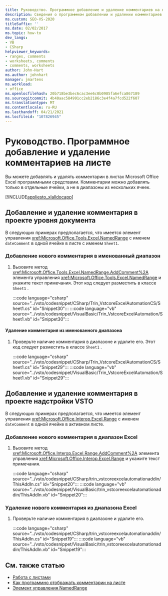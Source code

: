 ```yaml
---
title: Руководство. Программное добавление и удаление комментариев на листе
description: Сведения о программном добавлении и удалении комментариев в Microsoft Office листах Excel. Комментарии можно добавлять только в отдельные ячейки, а не в диапазоны с несколькими ячейками.
ms.custom: SEO-VS-2020
titleSuffix: ''
ms.date: 02/02/2017
ms.topic: how-to
dev_langs:
- VB
- CSharp
helpviewer_keywords:
- ranges, comments
- worksheets, comments
- comments, worksheets
author: John-Hart
ms.author: johnhart
manager: jmartens
ms.workload:
- office
ms.openlocfilehash: 20b718be3bec6cac3ee6c0b0985fa6efca867189
ms.sourcegitcommit: 4b40aac584991cc2eb2186c3e4f4a7fcd522f607
ms.translationtype: MT
ms.contentlocale: ru-RU
ms.lasthandoff: 04/21/2021
ms.locfileid: "107826945"
---
```

# <a name="how-to-programmatically-add-and-delete-worksheet-comments"></a>Руководство. Программное добавление и удаление комментариев на листе
  Вы можете добавлять и удалять комментарии в листах Microsoft Office Excel программными средствами. Комментарии можно добавлять только в отдельные ячейки, а не в диапазоны из нескольких ячеек.

 [!INCLUDE[appliesto_xlalldocapp](../vsto/includes/appliesto-xlalldocapp-md.md)]

## <a name="add-and-delete-a-comment-in-a-document-level-project"></a>Добавление и удаление комментария в проекте уровня документа
 В следующих примерах предполагается, что имеется элемент управления <xref:Microsoft.Office.Tools.Excel.NamedRange> с именем `dateComment` в одной ячейке в листе с именем `Sheet1`.

### <a name="to-add-a-new-comment-to-a-named-range"></a>Добавление нового комментария в именованный диапазон

1. Вызовите метод <xref:Microsoft.Office.Tools.Excel.NamedRange.AddComment%2A> элемента управления <xref:Microsoft.Office.Tools.Excel.NamedRange> и укажите текст примечания. Этот код следует разместить в классе `Sheet1` .

     :::code language="csharp" source="../vsto/codesnippet/CSharp/Trin_VstcoreExcelAutomationCS/Sheet1.cs" id="Snippet30":::
     :::code language="vb" source="../vsto/codesnippet/VisualBasic/Trin_VstcoreExcelAutomation/Sheet1.vb" id="Snippet30":::

#### <a name="to-delete-a-comment-from-a-named-range"></a>Удаление комментария из именованного диапазона

1. Проверьте наличие комментария в диапазоне и удалите его. Этот код следует разместить в классе `Sheet1` .

     :::code language="csharp" source="../vsto/codesnippet/CSharp/Trin_VstcoreExcelAutomationCS/Sheet1.cs" id="Snippet29":::
     :::code language="vb" source="../vsto/codesnippet/VisualBasic/Trin_VstcoreExcelAutomation/Sheet1.vb" id="Snippet29":::

## <a name="add-and-delete-a-comment-in-a-vsto-add-in-project"></a>Добавление и удаление комментария в проекте надстройки VSTO
 В следующих примерах предполагается, что имеется элемент управления <xref:Microsoft.Office.Interop.Excel.Range> с именем `dateComment` в одной ячейке в активном листе.

### <a name="to-add-a-new-comment-to-an-excel-range"></a>Добавление нового комментария в диапазон Excel

1. Вызовите метод <xref:Microsoft.Office.Interop.Excel.Range.AddComment%2A> элемента управления <xref:Microsoft.Office.Interop.Excel.Range> и укажите текст примечания.

     :::code language="csharp" source="../vsto/codesnippet/CSharp/trin_vstcoreexcelautomationaddin/ThisAddIn.cs" id="Snippet20":::
     :::code language="vb" source="../vsto/codesnippet/VisualBasic/trin_vstcoreexcelautomationaddin/ThisAddIn.vb" id="Snippet20":::

### <a name="to-delete-a-comment-from-an-excel-range"></a>Удаление нового комментария из диапазона Excel

1. Проверьте наличие комментария в диапазоне и удалите его.

     :::code language="csharp" source="../vsto/codesnippet/CSharp/trin_vstcoreexcelautomationaddin/ThisAddIn.cs" id="Snippet19":::
     :::code language="vb" source="../vsto/codesnippet/VisualBasic/trin_vstcoreexcelautomationaddin/ThisAddIn.vb" id="Snippet19":::

## <a name="see-also"></a>См. также статью
- [Работа с листами](../vsto/working-with-worksheets.md)
- [Как программно отображать комментарии на листе](../vsto/how-to-programmatically-display-worksheet-comments.md)
- [Элемент управления NamedRange](../vsto/namedrange-control.md)
